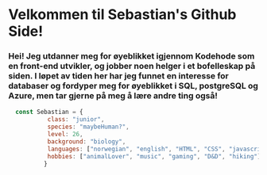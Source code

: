 <h1>Velkommen til Sebastian's Github Side!</h1>

<h3 align="left">         Hei! Jeg utdanner meg for øyeblikket igjennom Kodehode som en front-end utvikler, og jobber noen helger i et bofelleskap på siden. I løpet av tiden her har jeg funnet en interesse for databaser og fordyper meg for øyeblikket i SQL, postgreSQL og Azure, men tar gjerne på meg å lære andre ting også!</h3>

```javascript
  const Sebastian = {
           class: "junior",
           species: "maybeHuman?",
           level: 26,
           background: "biology", 
           languages: ["norwegian", "english", "HTML", "CSS", "javascript", "SQL", "react"],
           hobbies: ["animalLover", "music", "gaming", "D&D", "hiking"], 
          }
